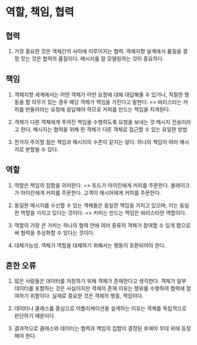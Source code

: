 # 역할, 책임, 협력

## 협력

1. 가장 중요한 것은 객체간의 사이에 이루어지는 협력. 객체지향 설계에서 품질을 결정 짓는 것은 협력의 품질이다. 메시지를 잘 모델링하는 것이 중요하다.

## 책임

1. 객체지향 세계에서는 어떤 객체가 어떤 요청에 대해 대답해줄 수 있거나, 적절한 행동을 할 의무가 있는 경우 해당 객체가 책임을 가진다고 말한다.
=> 바리스타는 커피를 만들라라는 요청에 응답해야 하므로 커피를 만드는 책임을 지게된다.

2. 객체가 다른 객체에게 주어진 책임을 수행하도록 요청을 보내는 것 메시지 전송이라고 한다. 메시지는 협력을 위해 한 객체가 다른 객체로 접근할 수 있는 유일한 방법

3. 한가지 주의할 점은 책임과 메시지의 수준이 같지는 않다. 하나의 책임이 여러 메시지로 분할될 수 있다.

## 역할

1. 역할은 책임의 집합을 의미한다. => 토드가 아이린에게 커피를 주문한다. 블레이크가 아이린에게 커피를 주문한다. 고객이 캐시어에게 커피를 주문한다.

2. 동일한 메시지를 수신할 수 있는 객체들은 동일한 책임을 가지고 있으며, 이는 동일한 역할을 가지고 있다는 것이다. => 커피는 만드는 책임은 바리스타란 역할이다.

3. 역할의 가장 큰 가치는 하나의 협력 안에 여러 종류의 객체가 참여할 수 있게 함으로써 협력을 추상화할 수 있다는 것이다.

4. 대체가능성. 객체가 역할을 대체하기 위해서는 행동이 호환되어야 한다.

## 흔한 오류

1. 많은 사람들은 데이터를 저장하기 위해 객체가 존재한다고 생각한다. 객체가 일부 데이터를 포함하는 것은 사실이지만 객체의 존재 이유는 행위를 수행하여 협력에 참여하기 위함이다. 실제로 중요한 것은 객체의 행동, 책임이다.

2. 데이터나 클래스를 중심으로 어플리케이션을 설계하는 이유는 객체를 독립적으로 판단하기 때문이다.

3. 결과적으로 클래스와 데이터는 협력과 책임의 집합이 결정된 후에야 무대 위에 등장해야 한다.



